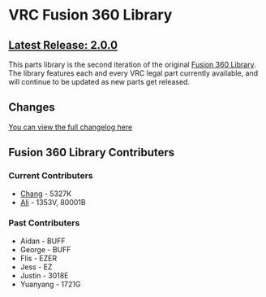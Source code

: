 # VRC Fusion 360 Library
## [Latest Release: 2.0.0](https://github.com/VEX-CAD/VEX-CAD-Fusion/releases/tag/v1.0.0)

This parts library is the second iteration of the original [Fusion 360 Library](https://github.com/VEX-CAD/VEX-CAD-Fusion/releases/tag/v1.0.0). The library features each and every VRC legal part currently available, and will continue to be updated as new parts get released. 

## Changes
[You can view the full changelog here](https://github.com/vindou/VEX-CAD-Fusion-Library/blob/main/changelog.md)

## Fusion 360 Library Contributers
### Current Contributers
- [Chang](https://github.com/vindou) - 5327K
- [Ali](https://github.com/AliAhmad810) - 1353V, 80001B
### Past Contributers
- Aidan - BUFF
- George - BUFF
- Flis - EZER
- Jess - EZ
- Justin - 3018E
- Yuanyang - 1721G
